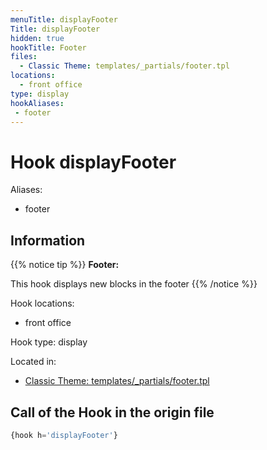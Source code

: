 ```yaml
---
menuTitle: displayFooter
Title: displayFooter
hidden: true
hookTitle: Footer
files:
  - Classic Theme: templates/_partials/footer.tpl
locations:
  - front office
type: display
hookAliases:
 - footer
---
```


# Hook displayFooter

Aliases: 
 - footer



## Information

{{% notice tip %}}
**Footer:** 

This hook displays new blocks in the footer
{{% /notice %}}

Hook locations: 
  - front office

Hook type: display

Located in: 
  - [Classic Theme: templates/_partials/footer.tpl](https://github.com/PrestaShop/classic-theme/blob/develop/templates/_partials/footer.tpl)

## Call of the Hook in the origin file

```php
{hook h='displayFooter'}
```